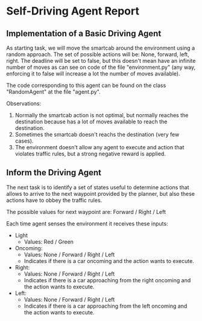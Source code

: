 <h1>Self-Driving Agent Report</h1>

<h2>Implementation of a Basic Driving Agent</h2>

As starting task, we will move the smartcab around the environment using 
a random approach. The set of possible actions will be: None, forward, 
left, right. The deadline will be set to false, but this doesn't mean
have an infinite number of moves as can see on code of the file
"environment.py" (any way, enforcing it to false will increase a lot the
number of moves available).

The code corresponding to this agent can be found on the class 
"RandomAgent" at the file "agent.py".

Observations:

1. Normally the smartcab action is not optimal, but normally reaches the
destination because has a lot of moves available to reach the destination.
2. Sometimes the smartcab doesn't reachs the destination (very few cases).
3. The environment  doesn't allow any agent to execute and action that
violates traffic rules, but a strong negative reward is applied.

<h2>Inform the Driving Agent</h2>

The next task is to identify a set of states useful to determine actions that 
allows to arrive to the next waypoint provided by the planner, but also these
actions have to obbey the traffic rules.

The possible values for next waypoint are: Forward / Right / Left
 
Each time agent senses the environment it receives these inputs:

- Light
    - Values: Red / Green
- Oncoming:
    - Values: None / Forward / Right / Left
    - Indicates if there is a car oncoming and the action wants to execute.
- Right:
    - Values: None / Forward / Right / Left
    - Indicates if there is a car approaching from the right oncoming and 
    the action wants to execute.
- Left:
    - Values: None / Forward / Right / Left
    - Indicates if there is a car approaching from the left oncoming and 
    the action wants to execute.


